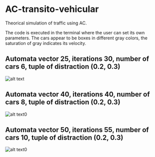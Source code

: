 ﻿# AC-transito-vehicular
Theorical simulation of traffic using AC.

The code is executed in the terminal where the user can set its own parameters.
The cars appear to be boxes in different gray colors, the saturation of gray indicates its velocity.

## Automata vector 25, iterations 30, number of cars 6, tuple of distraction (0.2, 0.3)
![alt text](https://github.com/dafne-coconi/CellularAutomata/blob/master/images/CA_25.png?raw=true)

## Automata vector 40, iterations 40, number of cars 8, tuple of distraction (0.2, 0.3)
![alt text](https://github.com/dafne-coconi/CellularAutomata/blob/master/images/CA_40.png?raw=true)0

## Automata vector 50, iterations 55, number of cars 10, tuple of distraction (0.2, 0.3)
![alt text](https://github.com/dafne-coconi/CellularAutomata/blob/master/images/CA_55.png?raw=true)0

